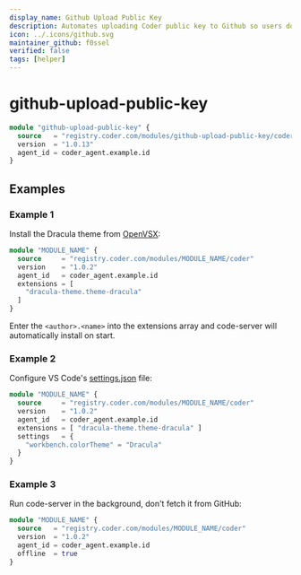 ```yaml
---
display_name: Github Upload Public Key
description: Automates uploading Coder public key to Github so users don't have to.
icon: ../.icons/github.svg
maintainer_github: f0ssel
verified: false
tags: [helper]
---
```


# github-upload-public-key

<!-- Describes what this module does -->

```tf
module "github-upload-public-key" {
  source   = "registry.coder.com/modules/github-upload-public-key/coder"
  version  = "1.0.13"
  agent_id = coder_agent.example.id
}
```

<!-- Add a screencast or screenshot here  put them in .images directory -->

## Examples

### Example 1

Install the Dracula theme from [OpenVSX](https://open-vsx.org/):

```tf
module "MODULE_NAME" {
  source     = "registry.coder.com/modules/MODULE_NAME/coder"
  version    = "1.0.2"
  agent_id   = coder_agent.example.id
  extensions = [
    "dracula-theme.theme-dracula"
  ]
}
```

Enter the `<author>.<name>` into the extensions array and code-server will automatically install on start.

### Example 2

Configure VS Code's [settings.json](https://code.visualstudio.com/docs/getstarted/settings#_settingsjson) file:

```tf
module "MODULE_NAME" {
  source     = "registry.coder.com/modules/MODULE_NAME/coder"
  version    = "1.0.2"
  agent_id   = coder_agent.example.id
  extensions = [ "dracula-theme.theme-dracula" ]
  settings   = {
    "workbench.colorTheme" = "Dracula"
  }
}
```

### Example 3

Run code-server in the background, don't fetch it from GitHub:

```tf
module "MODULE_NAME" {
  source   = "registry.coder.com/modules/MODULE_NAME/coder"
  version  = "1.0.2"
  agent_id = coder_agent.example.id
  offline  = true
}
```
